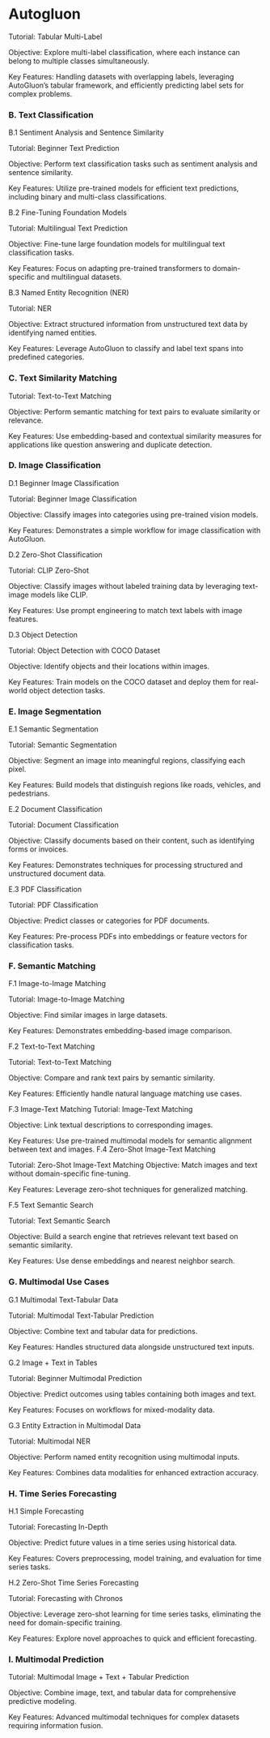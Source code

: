 # Autogluon


Tutorial: Tabular Multi-Label

Objective: Explore multi-label classification, where each instance can belong to multiple classes simultaneously.

Key Features: Handling datasets with overlapping labels, leveraging AutoGluon’s tabular framework, and efficiently predicting label sets for complex problems.




### B. Text Classification

B.1 Sentiment Analysis and Sentence Similarity

Tutorial: Beginner Text Prediction

Objective: Perform text classification tasks such as sentiment analysis and sentence similarity.

Key Features: Utilize pre-trained models for efficient text predictions, including binary and multi-class classifications.


B.2 Fine-Tuning Foundation Models

Tutorial: Multilingual Text Prediction

Objective: Fine-tune large foundation models for multilingual text classification tasks.

Key Features: Focus on adapting pre-trained transformers to domain-specific and multilingual datasets.




B.3 Named Entity Recognition (NER)

Tutorial: NER

Objective: Extract structured information from unstructured text data by identifying named entities.

Key Features: Leverage AutoGluon to classify and label text spans into predefined categories.

### C. Text Similarity Matching

Tutorial: Text-to-Text Matching

Objective: Perform semantic matching for text pairs to evaluate similarity or relevance.

Key Features: Use embedding-based and contextual similarity measures for applications like question answering and duplicate detection.



### D. Image Classification

D.1 Beginner Image Classification

Tutorial: Beginner Image Classification

Objective: Classify images into categories using pre-trained vision models.

Key Features: Demonstrates a simple workflow for image classification with AutoGluon.

D.2 Zero-Shot Classification

Tutorial: CLIP Zero-Shot

Objective: Classify images without labeled training data by leveraging text-image models like CLIP.

Key Features: Use prompt engineering to match text labels with image features.

D.3 Object Detection

Tutorial: Object Detection with COCO Dataset

Objective: Identify objects and their locations within images.

Key Features: Train models on the COCO dataset and deploy them for real-world object detection tasks.



### E. Image Segmentation

E.1 Semantic Segmentation

Tutorial: Semantic Segmentation

Objective: Segment an image into meaningful regions, classifying each pixel.

Key Features: Build models that distinguish regions like roads, vehicles, and pedestrians.

E.2 Document Classification

Tutorial: Document Classification

Objective: Classify documents based on their content, such as identifying forms or invoices.

Key Features: Demonstrates techniques for processing structured and unstructured document data.

E.3 PDF Classification

Tutorial: PDF Classification

Objective: Predict classes or categories for PDF documents.

Key Features: Pre-process PDFs into embeddings or feature vectors for classification tasks.



### F. Semantic Matching

F.1 Image-to-Image Matching

Tutorial: Image-to-Image Matching

Objective: Find similar images in large datasets.

Key Features: Demonstrates embedding-based image comparison.

F.2 Text-to-Text Matching

Tutorial: Text-to-Text Matching

Objective: Compare and rank text pairs by semantic similarity.

Key Features: Efficiently handle natural language matching use cases.

F.3 Image-Text Matching
Tutorial: Image-Text Matching

Objective: Link textual descriptions to corresponding images.

Key Features: Use pre-trained multimodal models for semantic alignment between text and images.
F.4 Zero-Shot Image-Text Matching

Tutorial: Zero-Shot Image-Text Matching
Objective: Match images and text without domain-specific fine-tuning.

Key Features: Leverage zero-shot techniques for generalized matching.

F.5 Text Semantic Search

Tutorial: Text Semantic Search

Objective: Build a search engine that retrieves relevant text based on semantic similarity.

Key Features: Use dense embeddings and nearest neighbor search.



### G. Multimodal Use Cases

G.1 Multimodal Text-Tabular Data

Tutorial: Multimodal Text-Tabular Prediction

Objective: Combine text and tabular data for predictions.

Key Features: Handles structured data alongside unstructured text inputs.

G.2 Image + Text in Tables

Tutorial: Beginner Multimodal Prediction

Objective: Predict outcomes using tables containing both images and text.

Key Features: Focuses on workflows for mixed-modality data.

G.3 Entity Extraction in Multimodal Data

Tutorial: Multimodal NER

Objective: Perform named entity recognition using multimodal inputs.

Key Features: Combines data modalities for enhanced extraction accuracy.


### H. Time Series Forecasting

H.1 Simple Forecasting

Tutorial: Forecasting In-Depth

Objective: Predict future values in a time series using historical data.

Key Features: Covers preprocessing, model training, and evaluation for time series tasks.


H.2 Zero-Shot Time Series Forecasting

Tutorial: Forecasting with Chronos

Objective: Leverage zero-shot learning for time series tasks, eliminating the need for domain-specific training.

Key Features: Explore novel approaches to quick and efficient forecasting.


### I. Multimodal Prediction

Tutorial: Multimodal Image + Text + Tabular Prediction

Objective: Combine image, text, and tabular data for comprehensive predictive modeling.

Key Features: Advanced multimodal techniques for complex datasets requiring information fusion.




